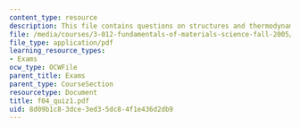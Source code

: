 ```yaml
---
content_type: resource
description: This file contains questions on structures and thermodynamics.
file: /media/courses/3-012-fundamentals-of-materials-science-fall-2005/8d09b1c83dce3ed35dc84f1e436d2db9_f04_quiz1.pdf
file_type: application/pdf
learning_resource_types:
- Exams
ocw_type: OCWFile
parent_title: Exams
parent_type: CourseSection
resourcetype: Document
title: f04_quiz1.pdf
uid: 8d09b1c8-3dce-3ed3-5dc8-4f1e436d2db9
---
```


